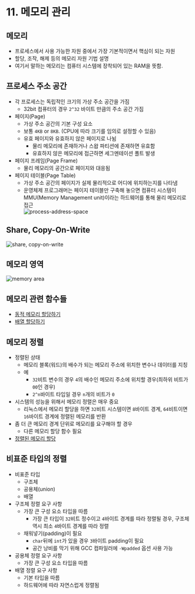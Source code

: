 # 11. 메모리 관리
## 메모리
* 프로세스에서 사용 가능한 자원 중에서 가장 기본적이면서 핵심이 되는 자원
* 할당, 조작, 해제 등의 메모리 자원 기법 설명
* 여기서 말하는 메모리는 컴퓨터 시스템에 장착되어 있는 RAM을 뜻함.
## 프로세스 주소 공간
* 각 프로세스는 독립적인 크기의 가상 주소 공간을 가짐
	* 32bit 컴퓨터의 경우 `2^32` 바이트 만큼의 주소 공간 가짐
* 페이지(Page)
	* 가상 주소 공간의 기본 구성 요소
	* 보통 `4KB` or `8KB`. (CPU에 따라 크기를 임의로 설정할 수 있음)
	* 유효 페이지와 유효하지 않은 페이지로 나뉨
		* 물리 메모리에 존재하거나 스왑 파티션에 존재하면 유효함
		* 유효하지 않은 메모리에 접근하면 세그멘테이션 폴트 발생
* 페이지 프레임(Page Frame)
	* 물리 메모리의 공간으로 페이지와 대응됨
* 페이지 테이블(Page Table)
	* 가상 주소 공간의 페이지가 실제 물리적으로 어디에 위치하는지를 나타냄
	* 운영체제 프로그래머는 페이지 테이블만 구축해 놓으면 컴퓨터 시스템이 MMU(Memory Management unit)이라는 하드웨어를 통해 물리 메모리로 접근  
![process-address-space](./process_address_space.png?raw=true)
## Share, Copy-On-Write
![share, copy-on-write](./share_copy_on_write.png?raw=true)
## 메모리 영역
![memory area](./memory_area.png?raw=true)
## 메모리 관련 함수들
* [동적 메모리 할당하기](./malloc)
* [배열 할당하기](./calloc)
## 메모리 정렬
* 정렬된 상태
	* 메모리 블록(워드)의 배수가 되는 메모리 주소에 위치한 변수나 데이터를 지칭
	* 예
		- `32`비트 변수의 경우 `4`의 배수인 메모리 주소에 위치할 경우(최하위 비트가 `00`인 경우)
		- `2^n`바이트 타입일 경우 `n`개의 비트가 `0`
* 시스템의 성능을 위해서 메모리 정렬은 매우 중요
	* 리눅스에서 메모리 할당을 하면 `32`비트 시스템이면 `8`바이트 경계, `64`비트이면 `16`바이트 경계에 정렬된 메모리를 반환
* 좀 더 큰 메모리 경계 단위로 메모리를 요구해야 할 경우
	* 다른 메모리 할당 함수 필요
* [정렬된 메모리 할당](./posix_memalign)
## 비표준 타입의 정렬
* 비표준 타입
	* 구조체
	* 공용체(union)
	* 배열
* 구조체 정렬 요구 사항
	* 가장 큰 구성 요소 타입을 따름
		* 가장 큰 타입이 `32`비트 정수이고 `4`바이트 경계를 따라 정렬될 경우, 구조체 역시 최소 `4`바이트 경계를 따라 정렬
	* 채워넣기(padding)이 필요
		* `char`뒤에 `int`가 있을 경우 `3`바이트 padding이 필요
		* 공간 낭비를 막기 위해 GCC 컴파일러에 `-Wpadded` 옵션 사용 가능
* 공용체 정렬 요구 사항
	* 가장 큰 구성 요소 타입을 따름
* 배열 정렬 요구 사항
	* 기본 타입을 따름
	* 하드웨어에 따라 자연스럽게 정렬됨

